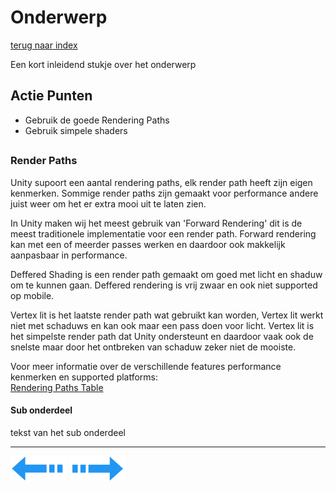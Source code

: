 # Onderwerp
[terug naar index](/Index.md#graphics)  

Een kort inleidend stukje over het onderwerp

## Actie Punten
* Gebruik de goede Rendering Paths
* Gebruik simpele shaders
##  

### Render Paths 

Unity supoort een aantal rendering paths, elk render path heeft zijn eigen kenmerken. Sommige render paths zijn gemaakt voor performance andere 
juist weer om het er extra mooi uit te laten zien.  

In Unity maken wij het meest gebruik van 'Forward Rendering' dit is de meest traditionele 
implementatie voor een render path. Forward rendering kan met een of meerder passes werken en daardoor ook makkelijk aanpasbaar in performance.  

Deffered Shading is een render path gemaakt om goed met licht en shaduw om te kunnen gaan. Deffered rendering is vrij zwaar en ook niet supported op mobile.  

Vertex lit is het laatste render path wat gebruikt kan worden, Vertex lit werkt niet met schaduws en kan ook maar een pass doen voor licht. Vertex 
lit is het simpelste render path dat Unity ondersteunt en daardoor vaak ook de snelste maar door het ontbreken van schaduw zeker niet de mooiste.  

Voor meer informatie over de verschillende features performance kenmerken en supported platforms:  
[Rendering Paths Table](/Graphics/RenderPathsTable.md)  

#### Sub onderdeel

tekst van het sub onderdeel


---
[![Last Page](/Afbeeldingen/Arrow_back_small.png)](/Graphics/LowDetailCamera.md) [![Next Page](/Afbeeldingen/Arrow_next_small.png)](/Graphics/Overdraw.md)